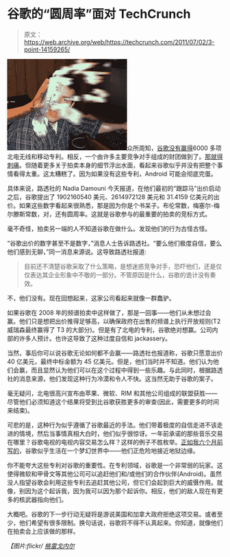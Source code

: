 # 谷歌的“圆周率”面对 TechCrunch

> 原文：<https://web.archive.org/web/https://techcrunch.com/2011/07/02/3-point-14159265/>

![](img/c4dabf8268eb4b6dbf962ab29545a8a4.png "p")众所周知，[谷歌没有赢得](https://web.archive.org/web/20230204111702/https://techcrunch.com/2011/07/01/apple-microsoft-rim-google-nortel-patents/)6000 多项北电无线和移动专利。相反，一个由许多主要竞争对手组成的财团做到了。[那就得刺痛](https://web.archive.org/web/20230204111702/https://techcrunch.com/2011/07/01/google-nortel-patents/)。但随着更多关于拍卖本身的细节浮出水面，看起来谷歌似乎并没有把整个事情看得太重。这太糟糕了。因为如果没有这些专利，Android 可能会彻底完蛋。

具体来说，路透社的 Nadia Damouni 今天报道，在他们最初的“跟踪马”出价启动之后，谷歌提出了 1902160540 美元、2614972128 美元和 31.4159 亿美元的出价。如果这些数字看起来很熟悉，那是因为你是个书呆子。布伦常数，梅塞尔-梅尔滕斯常数，对，还有圆周率。这就是谷歌参与的最重要的拍卖的竞标方式。

毫不奇怪，拍卖另一端的人不知道谷歌在做什么。发现他们的行为古怪古怪。

“谷歌出价的数字甚至不是数字，”消息人士告诉路透社。“要么他们极度自信，要么他们感到无聊，”同一消息来源说。这导致路透社报道:

> 目前还不清楚谷歌采取了什么策略，是想迷惑竞争对手，恐吓他们，还是仅仅表达其企业形象中不敬的一部分。不管原因是什么，谷歌的诡计没有奏效。

不，他们没有。现在回想起来，这家公司看起来就像一群蠢驴。

如果谷歌在 2008 年的频谱拍卖中这样做了，那是一回事——他们从未想过会赢。他们只是想把出价推得足够高，以确保政府在出售的频谱上执行开放规则(T2 威瑞森最终赢得了 T3 的大部分)。但是有了北电的专利，谷歌绝对想赢。公司内部的许多人预计。也许这导致了这种过度自信和 jackassery。

当然，事后你可以说谷歌无论如何都不会赢——路透社也报道称，谷歌只愿意出价 40 亿美元，最终中标金额为 45 亿美元。但是，他们当时并不知道。他们认为他们会赢，而且显然认为他们可以在这个过程中得到一些乐趣。与此同时，根据路透社的消息来源，他们发现这种行为冷漠和令人不快。这当然无助于谷歌的案子。

毫无疑问，北电很高兴宣布由苹果、微软、RIM 和其他公司组成的联盟获胜——尽管他们必须知道这个结果将受到比谷歌获胜更多的审查(因此，需要更多的时间来结束)。

可悲的是，这种行为似乎遵循了谷歌最近的手法。他们带着极度的自信走进不该走进的情境，然后当事情真相大白时，他们似乎很惊讶。一年前承诺的那些音乐交易在哪里？谷歌电视的电视内容交易怎么样？这样的例子不胜枚举。[正如我六个月前写的](https://web.archive.org/web/20230204111702/https://techcrunch.com/2010/12/20/google-inception/)，谷歌似乎生活在一个梦幻世界中——他们正危险地接近地狱边缘。

你不能夸大这些专利对谷歌的重要性。在专利领域，谷歌是一个非常弱的玩家。这使得微软和甲骨文等其他公司可以追赶他们和/或他们的合作伙伴(Android)。虽然没人指望谷歌会利用这些专利去追赶其他公司，但它们会起到巨大的威慑作用。就像，别因为这个起诉我，因为我可以因为那个起诉你。相反，他们的敌人现在有更多的核武器指向他们。

大概吧。谷歌的下一步行动无疑将是游说美国和加拿大政府拒绝这项交易。或者至少，他们希望有很多限制。换句话说，谷歌将不得不认真起来。你知道，就像他们在拍卖会上应该做的那样。

*【图片:flickr/ [格雷戈内尔](https://web.archive.org/web/20230204111702/http://www.flickr.com/photos/greggoconnell/64884921/)*